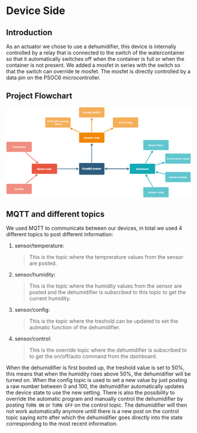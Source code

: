 # Device Side
## Introduction
As an actuator we chose to use a dehumidifier, this device is internally controlled by a relay that is connected to the switch of the watercontainer so that it automatically switches off when the container is full or when the container is not present. We added a mosfet in series with the switch so that the switch can override te mosfet. The mosfet is directly controlled by a data pin on the PSOC6 microcontroller.

## Project Flowchart
![Project overview in a Flowchart](https://github.com/VerbruggenD/IOT_humidity_project/blob/main/Deviceside/IOT_project_overview.png)

## MQTT and different topics
We used MQTT to communicate between our devices, in total we used 4 different topics to post different information:
1. sensor/temperature:

    >This is the topic where the temprerature values from the sensor are posted.

2. sensor/humidity:

    >This is the topic where the humidity values from the sensor are posted and the dehumidifier is subscribed to this topic to get the current humidity.

3. sensor/config:

    >This is the topic where the treshold can be updated to set the autmatic function of the dehumidifier.

4. sensor/control:

    >This is the override topic where the dehumidifier is subscribed to to get the on/off/auto command from the dashboard.

When the dehumidifier is first booted up, the treshold value is set to 50%, this means that when the humidity rises above 50%, the dehumidifier will be turned on. When the config topic is used to set a new value by just posting a raw number between 0 and 100, the dehumidifier automatically updates the device state to use the new setting. There is also the possibility to override the automatic program and manually control the dehumidifier by posting `TURN ON` or `TURN OFF` on the control topic. The dehumidifier will then not work automatically anymore untill there is a new post on the control topic saying `AUTO` after which the dehumidifier goes directly into the state corresponding to the most recent information.